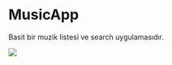 # MusicApp
Basit bir muzik listesi ve search uygulamasıdır.


![](../../../../Muhammet%20%C4%B0ndirilenler/WhatsApp_Video_2022-10-23_at_03_50_55_AdobeExpress.gif)

